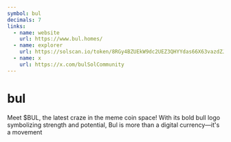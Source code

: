 ```yaml
---
symbol: bul
decimals: 7
links:
  - name: website
    url: https://www.bul.homes/
  - name: explorer
    url: https://solscan.io/token/8RGy4BZUEkW9dc2UEZ3QHYYdas66X63vazdZJezGJw5e
  - name: x
    url: https://x.com/bulSolCommunity
---
```


# bul

Meet $BUL, the latest craze in the meme coin space! With its bold bull logo symbolizing strength and potential, Bul is more than a digital currency—it's a movement
